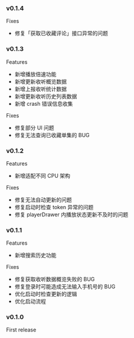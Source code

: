 ### v0.1.4

Fixes

- 修复「获取已收藏评论」接口异常的问题

### v0.1.3

Features

- 新增播放倍速功能
- 新增更新收听概览数据
- 新增上报收听统计数据
- 新增更新收听历史列表数据
- 新增 crash 错误信息收集

Fixes

- 修复部分 UI 问题
- 修复无法查询已收藏单集的 BUG

### v0.1.2

Features

- 新增适配不同 CPU 架构

Fixes

- 修复无法自动更新的问题
- 修复启动时检查 token 异常的问题
- 修复 playerDrawer 内播放状态更新不及时的问题

### v0.1.1

Features

- 新增搜索历史功能

Fixes

- 修复获取收听数据概览失败的 BUG
- 修复登录时可能造成无法输入手机号的 BUG
- 优化启动时检查更新的逻辑
- 优化启动流程

### v0.1.0

First release
